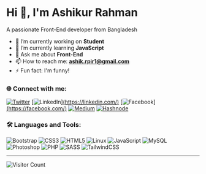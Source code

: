 # Hi 👋, I'm Ashikur Rahman

A passionate Front-End  developer from Bangladesh

- 🔭 I’m currently working on **Student**
- 🌱 I’m currently learning **JavaScript**
- 💬 Ask me about **Front-End**
- 📫 How to reach me: **ashik.rpir1@gmail.com**
- ⚡ Fun fact: I'm funny!

### 🌐 Connect with me:
[![Twitter](https://img.shields.io/badge/Twitter-1DA1F2?style=for-the-badge&logo=twitter&logoColor=white)](https://twitter.com/)
[![LinkedIn](https://img.shields.io/badge/LinkedIn-0077B5?style=for-the-badge&logo=linkedin&logoColor=white)][(https://linkedin.com/)](https://www.linkedin.com/in/md-ashikur-rahman-50ad58/)
[![Facebook](https://img.shields.io/badge/Facebook-1877F2?style=for-the-badge&logo=facebook&logoColor=white)][(https://facebook.com/)](https://www.facebook.com/md.ashikur.rahman.509234)
[![Medium](https://img.shields.io/badge/Medium-000000?style=for-the-badge&logo=medium&logoColor=white)](https://medium.com/)
[![Hashnode](https://img.shields.io/badge/Hashnode-2962FF?style=for-the-badge&logo=hashnode&logoColor=white)](https://hashnode.com/)

### 🛠️ Languages and Tools:
![Bootstrap](https://img.shields.io/badge/Bootstrap-563D7C?style=flat&logo=bootstrap&logoColor=white)
![CSS3](https://img.shields.io/badge/CSS3-1572B6?style=flat&logo=css3&logoColor=white)
![HTML5](https://img.shields.io/badge/HTML5-E34F26?style=flat&logo=html5&logoColor=white)
![Linux](https://img.shields.io/badge/Linux-FCC624?style=flat&logo=linux&logoColor=black)
![JavaScript](https://img.shields.io/badge/JavaScript-F7DF1E?style=flat&logo=javascript&logoColor=black)
![MySQL](https://img.shields.io/badge/MySQL-4479A1?style=flat&logo=mysql&logoColor=white)
![Photoshop](https://img.shields.io/badge/Adobe%20Photoshop-31A8FF?style=flat&logo=Adobe%20Photoshop&logoColor=white)
![PHP](https://img.shields.io/badge/PHP-777BB4?style=flat&logo=php&logoColor=white)
![SASS](https://img.shields.io/badge/Sass-CC6699?style=flat&logo=sass&logoColor=white)
![TailwindCSS](https://img.shields.io/badge/Tailwind_CSS-38B2AC?style=flat&logo=tailwind-css&logoColor=white)

---

![Visitor Count](https://komarev.com/ghpvc/?username=monzuralam&color=blue)
